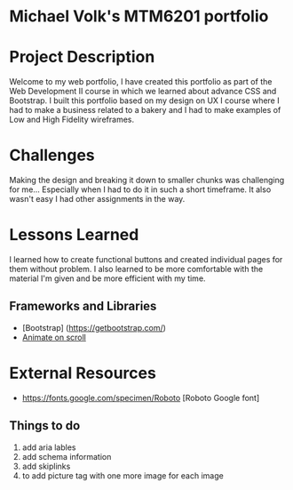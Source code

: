 # Michael Volk's MTM6201 portfolio

# Project Description 
Welcome to my web portfolio, I have created this portfolio as part of the Web Development II course in which we learned about advance CSS and Bootstrap. I built this portfolio based on my design on UX I course where I had to make a business related to a bakery and I had to make examples of Low and High Fidelity wireframes. 

# Challenges
Making the design and breaking it down to smaller chunks was challenging for me... Especially when I had to do it in such a short timeframe. It also wasn't easy I had other assignments in the way.

# Lessons Learned
I learned how to create functional buttons and created individual pages for them without problem. I also learned to be more comfortable with the material I'm given and be more efficient with my time.

## Frameworks and Libraries
- [Bootstrap] (https://getbootstrap.com/)
- [Animate on scroll](https://michalsnik.github.io/aos/)

# External Resources 
-  https://fonts.google.com/specimen/Roboto [Roboto Google font]

## Things to do
1. add aria lables
2. add schema information
3. add skiplinks
4. to add picture tag with one more image for each image